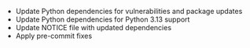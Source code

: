* Update Python dependencies for vulnerabilities and package updates
* Update Python dependencies for Python 3.13 support
* Update NOTICE file with updated dependencies
* Apply pre-commit fixes